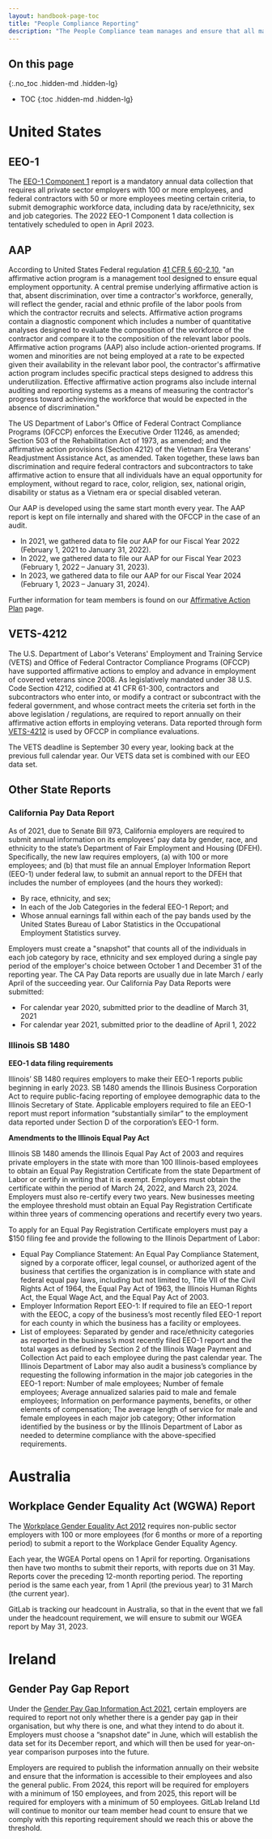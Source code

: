 ```yaml
---
layout: handbook-page-toc
title: "People Compliance Reporting"
description: "The People Compliance team manages and ensure that all mandated HR-related reporting are completed swiftly and submitted accurately."
---
```


## On this page
{:.no_toc .hidden-md .hidden-lg}

- TOC
{:toc .hidden-md .hidden-lg}

# United States

## EEO-1

The [EEO-1 Component 1](https://www.eeoc.gov/employers/eeo-1-data-collection) report is a mandatory annual data collection that requires all private sector employers with 100 or more employees, and federal contractors with 50 or more employees meeting certain criteria, to submit demographic workforce data, including data by race/ethnicity, sex and job categories. The 2022 EEO-1 Component 1 data collection is tentatively scheduled to open in April 2023.

## AAP 

According to United States Federal regulation [41 CFR § 60-2.10](https://www.ecfr.gov/cgi-bin/text-idx?SID=e0353318617a8ade7d25fbafc465539c&mc=true&tpl=/ecfrbrowse/Title41/41cfr60-2_main_02.tpl), "an affirmative action program is a management tool designed to ensure equal employment opportunity. A central premise underlying affirmative action is that, absent discrimination, over time a contractor's workforce, generally, will reflect the gender, racial and ethnic profile of the labor pools from which the contractor recruits and selects. Affirmative action programs contain a diagnostic component which includes a number of quantitative analyses designed to evaluate the composition of the workforce of the contractor and compare it to the composition of the relevant labor pools. Affirmative action programs (AAP) also include action-oriented programs. If women and minorities are not being employed at a rate to be expected given their availability in the relevant labor pool, the contractor's affirmative action program includes specific practical steps designed to address this underutilization. Effective affirmative action programs also include internal auditing and reporting systems as a means of measuring the contractor's progress toward achieving the workforce that would be expected in the absence of discrimination." 

The US Department of Labor's Office of Federal Contract Compliance Programs (OFCCP) enforces the Executive Order 11246, as amended; Section 503 of the Rehabilitation Act of 1973, as amended; and the affirmative action provisions (Section 4212) of the Vietnam Era Veterans' Readjustment Assistance Act, as amended. Taken together, these laws ban discrimination and require federal contractors and subcontractors to take affirmative action to ensure that all individuals have an equal opportunity for employment, without regard to race, color, religion, sex, national origin, disability or status as a Vietnam era or special disabled veteran.

Our AAP is developed using the same start month every year. The AAP report is kept on file internally and shared with the OFCCP in the case of an audit.

- In 2021, we gathered data to file our AAP for our Fiscal Year 2022 (February 1, 2021 to January 31, 2022). 
- In 2022, we gathered data to file our AAP for our Fiscal Year 2023 (February 1, 2022 – January 31, 2023). 
- In 2023, we gathered data to file our AAP for our Fiscal Year 2024 (February 1, 2023 – January 31, 2024). 

Further information for team members is found on our [Affirmative Action Plan](/handbook/people-group/people-compliance/people-compliance-reporting/aap) page.

## VETS-4212 

The U.S. Department of Labor's Veterans' Employment and Training Service (VETS) and Office of Federal Contractor Compliance Programs (OFCCP) have supported affirmative actions to employ and advance in employment of covered veterans since 2008. As legislatively mandated under 38 U.S. Code Section 4212, codified at 41 CFR 61-300, contractors and subcontractors who enter into, or modify a contract or subcontract with the federal government, and whose contract meets the criteria set forth in the above legislation / regulations, are required to report annually on their affirmative action efforts in employing veterans. Data reported through form [VETS-4212](https://www.dol.gov/agencies/vets/programs/vets4212) is used by OFCCP in compliance evaluations.

The VETS deadline is September 30 every year, looking back at the previous full calendar year. Our VETS data set is combined with our EEO data set.

## Other State Reports 

### California Pay Data Report

As of 2021, due to Senate Bill 973, California employers are required to submit annual information on its employees’ pay data by gender, race, and ethnicity to the state’s Department of Fair Employment and Housing (DFEH). Specifically, the new law requires employers, (a) with 100 or more employees; and (b) that must file an annual Employer Information Report (EEO-1) under federal law, to submit an annual report to the DFEH that includes the number of employees (and the hours they worked):

- By race, ethnicity, and sex;
- In each of the Job Categories in the federal EEO-1 Report; and
- Whose annual earnings fall within each of the pay bands used by the United States Bureau of Labor Statistics in the Occupational Employment Statistics survey.

Employers must create a "snapshot" that counts all of the individuals in each job category by race, ethnicity and sex employed during a single pay period of the employer's choice between October 1 and December 31 of the reporting year. The CA Pay Data reports are usually due in late March / early April of the succeeding year. Our California Pay Data Reports were submitted:

- For calendar year 2020, submitted prior to the deadline of March 31, 2021
- For calendar year 2021, submitted prior to the deadline of April 1, 2022 

### Illinois SB 1480 

**EEO-1 data filing requirements**

Illinois’ SB 1480 requires employers to make their EEO-1 reports public beginning in early 2023. SB 1480 amends the Illinois Business Corporation Act to require public-facing reporting of employee demographic data to the Illinois Secretary of State. Applicable employers required to file an EEO-1 report must report information “substantially similar” to the employment data reported under Section D of the corporation’s EEO-1 form. 

**Amendments to the Illinois Equal Pay Act**

Illinois SB 1480 amends the Illinois Equal Pay Act of 2003 and requires private employers in the state with more than 100 Illinois-based employees to obtain an Equal Pay Registration Certificate from the state Department of Labor or certify in writing that it is exempt. Employers must obtain the certificate within the period of March 24, 2022, and March 23, 2024. Employers must also re-certify every two years. New businesses meeting the employee threshold must obtain an Equal Pay Registration Certificate within three years of commencing operations and recertify every two years.  

To apply for an Equal Pay Registration Certificate employers must pay a $150 filing fee and provide the following to the Illinois Department of Labor:

- Equal Pay Compliance Statement: An Equal Pay Compliance Statement, signed by a corporate officer, legal counsel, or authorized agent of the business that certifies the organization is in compliance with state and federal equal pay laws, including but not limited to, Title VII of the Civil Rights Act of 1964, the Equal Pay Act of 1963, the Illinois Human Rights Act, the Equal Wage Act, and the Equal Pay Act of 2003.
- Employer Information Report EEO-1: If required to file an EEO-1 report with the EEOC, a copy of the business’s most recently filed EEO-1 report for each county in which the business has a facility or employees.
- List of employees: Separated by gender and race/ethnicity categories as reported in the business’s most recently filed EEO-1 report and the total wages as defined by Section 2 of the Illinois Wage Payment and Collection Act paid to each employee during the past calendar year. The Illinois Department of Labor may also audit a business’s compliance by requesting the following information in the major job categories in the EEO-1 report: Number of male employees; Number of female employees; Average annualized salaries paid to male and female employees; Information on performance payments, benefits, or other elements of compensation; The average length of service for male and female employees in each major job category; Other information identified by the business or by the Illinois Department of Labor as needed to determine compliance with the above-specified requirements.

# Australia

## Workplace Gender Equality Act (WGWA) Report

The [Workplace Gender Equality Act 2012](https://www.wgea.gov.au/what-we-do/reporting) requires non-public sector employers with 100 or more employees (for 6 months or more of a reporting period) to submit a report to the Workplace Gender Equality Agency. 

Each year, the WGEA Portal opens on 1 April for reporting. Organisations then have two months to submit their reports, with reports due on 31 May. Reports cover the preceding 12-month reporting period. The reporting period is the same each year, from 1 April (the previous year) to 31 March (the current year). 

GitLab is tracking our headcount in Australia, so that in the event that we fall under the headcount requirement, we will ensure to submit our WGEA report by May 31, 2023.

# Ireland

## Gender Pay Gap Report

Under the [Gender Pay Gap Information Act 2021](https://www.irishstatutebook.ie/eli/2021/act/20/enacted/en/print.html), certain employers are required to report not only whether there is a gender pay gap in their organisation, but why there is one, and what they intend to do about it. Employers must choose a “snapshot date” in June, which will establish the data set for its December report, and which will then be used for year-on-year comparison purposes into the future. 

Employers are required to publish the information annually on their website and ensure that the information is accessible to their employees and also the general public. From 2024, this report will be required for employers with a minimum of 150 employees, and from 2025, this report will be required for employers with a minimum of 50 employees. GitLab Ireland Ltd will continue to monitor our team member head count to ensure that we comply with this reporting requirement should we reach this or above the threshold.

